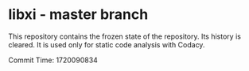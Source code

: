 # libxi - master branch

This repository contains the frozen state of the repository.
Its history is cleared. It is used only for static code
analysis with Codacy.

Commit Time: 1720090834